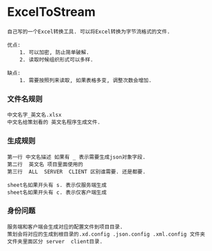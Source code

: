# ExcelToStream
	自己写的一个Excel转换工具. 可以将Excel转换为字节流格式的文件.
	
	优点:
		1. 可以加密, 防止简单破解.
		2. 读取时候组织形式可以多样.
		
	缺点:
		1. 需要按照列来读取, 如果表格多变, 调整次数会增加.
### 文件名规则
	中文名字_英文名.xlsx
	中文名给策划看的 英文名程序生成文件.
			
### 生成规则
	第一行 中文名描述 如果有 _ 表示需要生成json对象字段.
	第二行  英文名 项目里面使用的
	第三行  ALL  SERVER  CLIENT 区别谁需要. 还是都要.
	
	sheet名如果开头有 s. 表示仅服务端生成
	sheet名如果开头有 c. 表示仅客户端生成
	
### 身份问题
	服务端和客户端会生成对应的配置文件到项目目录.
	策划会将对应的生成到根目录的.xd.config .json.config .xml.config 文件夹
	文件夹里面区分 server  client目录.
				
	

